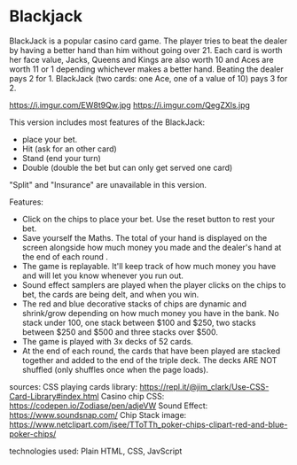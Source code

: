 # Blackjack

BlackJack is a popular casino card game. The player tries to beat the dealer by having a better hand than him without going over 21.
Each card is worth her face value, Jacks, Queens and Kings are also worth 10 and Aces are worth 11 or 1 depending whichever makes a better hand.
Beating the dealer pays 2 for 1. BlackJack (two cards: one Ace, one of a value of 10) pays 3 for 2.

https://i.imgur.com/EW8t9Qw.jpg
https://i.imgur.com/QegZXls.jpg

This version includes most features of the BlackJack:
- place your bet.
- Hit (ask for an other card)
- Stand (end your turn)
- Double (double the bet but can only get served one card)

"Split" and "Insurance" are unavailable in this version.

Features:
- Click on the chips to place your bet. Use the reset button to rest your bet.
- Save yourself the Maths. The total of your hand is displayed on the screen alongside how much money you made  and the dealer's hand at the end of each round .
- The game is replayable. It'll keep track of how much money you have and will let you know whenever you run out.
- Sound effect samplers are played when the player clicks on the chips to bet, the cards are being delt, and when you win.
- The red and blue decorative stacks of chips are dynamic and shrink/grow depending on how much money you have in the bank.
No stack under 100, one stack between $100 and $250, two stacks between $250 and $500 and three stacks over $500.
- The game is played with 3x decks of 52 cards.
- At the end of each round, the cards that have been played are stacked together and added to the end of the triple deck.
The decks ARE NOT shuffled (only shuffles once when the page loads).

sources:
CSS playing cards library: https://repl.it/@jim_clark/Use-CSS-Card-Library#index.html
Casino chip CSS: https://codepen.io/Zodiase/pen/adjeVW
Sound Effect: https://www.soundsnap.com/
Chip Stack image: https://www.netclipart.com/isee/TToTTh_poker-chips-clipart-red-and-blue-poker-chips/


technologies used:
Plain HTML, CSS, JavScript

